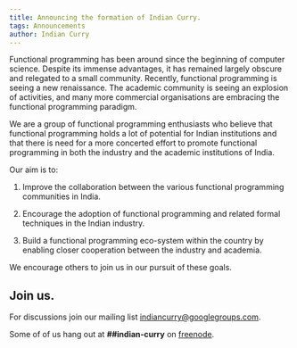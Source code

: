 ```yaml
---
title: Announcing the formation of Indian Curry.
tags: Announcements
author: Indian Curry
---
```


Functional programming has been around since the beginning of computer
science. Despite its immense advantages, it has remained largely
obscure and relegated to a small community. Recently, functional
programming is seeing a new renaissance.  The academic community is
seeing an explosion of activities, and many more commercial
organisations are embracing the functional programming paradigm.

We are a group of functional programming enthusiasts who believe that
functional programming holds a lot of potential for Indian institutions
and that there is need for a more concerted effort to promote functional
programming in both the industry and the academic institutions of India.

Our aim is to:

1. Improve the collaboration between the various functional programming
   communities in India.

2. Encourage the adoption of functional programming and related formal
   techniques in the Indian industry.

3. Build a functional programming eco-system within the country by
   enabling closer cooperation between the industry and academia.

We encourage others to join us in our pursuit of these goals.

## Join us.

For discussions join our mailing list
[indiancurry@googlegroups.com](http://groups.google.com/forum/#!forum/indiancurry).

Some of of us hang out at __##indian-curry__ on [freenode](http://webchat.freenode.net/).
